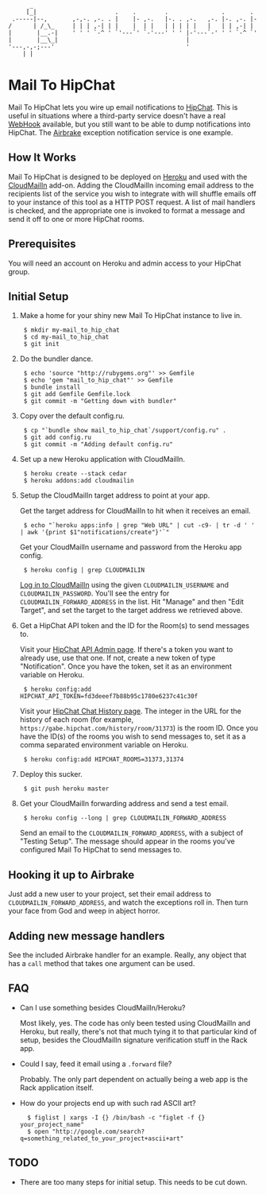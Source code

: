           _
         [_|                      .    .        .               .       .  
     .-----|--,       ,-,-. ,-. . |    |- ,-.   |-. . ,-.   ,-. |-. ,-. |- 
    /      | /_\_     | | | ,-| | |    |  | |   | | | | |   |   | | ,-| |  
    |       |__.-|    ' ' ' `-^ ' `'---`' `-'---' ' ' |-'---`-' ' ' `-^ `' 
    |       |__\_|                                    |                    
    '---,-,-;---'                                     '                    
        | |
        
# Mail To HipChat

Mail To HipChat lets you wire up email notifications to [HipChat](http://hipchat.com/r/30ad1). This is useful in situations where a third-party service doesn't have a real [WebHook](http://www.webhooks.org/) available, but you still want to be able to dump notifications into HipChat. The [Airbrake](http://airbrake.io) exception notification service is one example.

## How It Works

Mail To HipChat is designed to be deployed on [Heroku](http://heroku.com) and used with the [CloudMailIn](http://cloudmailin.com/) add-on. Adding the CloudMailIn incoming email address to the recipients list of the service you wish to integrate with will shuffle emails off to your instance of this tool as a HTTP POST request. A list of mail handlers is checked, and the appropriate one is invoked to format a message and send it off to one or more HipChat rooms.

## Prerequisites

You will need an account on Heroku and admin access to your HipChat group. 

## Initial Setup

1. Make a home for your shiny new Mail To HipChat instance to live in.

        $ mkdir my-mail_to_hip_chat
        $ cd my-mail_to_hip_chat
        $ git init 
    
2. Do the bundler dance.

        $ echo 'source "http://rubygems.org"' >> Gemfile
        $ echo 'gem "mail_to_hip_chat"' >> Gemfile
        $ bundle install
        $ git add Gemfile Gemfile.lock
        $ git commit -m "Getting down with bundler"
    
3. Copy over the default config.ru.

        $ cp "`bundle show mail_to_hip_chat`/support/config.ru" .
        $ git add config.ru
        $ git commit -m "Adding default config.ru"

4. Set up a new Heroku application with CloudMailIn.
  
        $ heroku create --stack cedar
        $ heroku addons:add cloudmailin

5. Setup the CloudMailIn target address to point at your app.
    
    Get the target address for CloudMailIn to hit when it receives an email.
    
        $ echo "`heroku apps:info | grep "Web URL" | cut -c9- | tr -d ' ' | awk '{print $1"notifications/create"}'`"
    
    Get your CloudMailIn username and password from the Heroku app config.
    
        $ heroku config | grep CLOUDMAILIN

    [Log in to CloudMailIn](https://cloudmailin.com/users/sign_in) using the given `CLOUDMAILIN_USERNAME` and `CLOUDMAILIN_PASSWORD`. You'll see the entry for `CLOUDMAILIN_FORWARD_ADDRESS` in the list. Hit "Manage" and then "Edit Target", and set the target to the target address we retrieved above.
    
6. Get a HipChat API token and the ID for the Room(s) to send messages to.
  
    Visit your [HipChat API Admin page](http://hipchat.com/group_admin/api). If there's a token you want to already use, use that one. If not, create a new token of type "Notification". Once you have the token, set it as an environment variable on Heroku.
  
        $ heroku config:add HIPCHAT_API_TOKEN=fd3deeef7b88b95c1780e6237c41c30f

    Visit your [HipChat Chat History page](https://hipchat.com/history). The integer in the URL for the history of each room (for example, `https://gabe.hipchat.com/history/room/31373`) is the room ID. Once you have the ID(s) of the rooms you wish to send messages to, set it as a comma separated environment variable on Heroku.
  
        $ heroku config:add HIPCHAT_ROOMS=31373,31374

7. Deploy this sucker.

        $ git push heroku master
    
8. Get your CloudMailIn forwarding address and send a test email.

        $ heroku config --long | grep CLOUDMAILIN_FORWARD_ADDRESS
    
    Send an email to the `CLOUDMAILIN_FORWARD_ADDRESS`, with a subject of "Testing Setup". The message should appear in the rooms you've configured Mail To HipChat to send messages to.

## Hooking it up to Airbrake

Just add a new user to your project, set their email address to `CLOUDMAILIN_FORWARD_ADDRESS`, and watch the exceptions roll in. Then turn your face from God and weep in abject horror.

## Adding new message handlers

See the included Airbrake handler for an example. Really, any object that has a `call` method that takes one argument can be used.

## FAQ

* Can I use something besides CloudMailIn/Heroku?
  
    Most likely, yes. The code has only been tested using CloudMailIn and Heroku, but really, there's not that much tying it to that particular kind of setup, besides the CloudMailIn signature verification stuff in the Rack app.
    
* Could I say, feed it email using a `.forward` file?

    Probably. The only part dependent on actually being a web app is the Rack application itself.
    
* How do your projects end up with such rad ASCII art?

        $ figlist | xargs -I {} /bin/bash -c "figlet -f {} your_project_name"
        $ open "http://google.com/search?q=something_related_to_your_project+ascii+art"
        
## TODO

* There are too many steps for initial setup. This needs to be cut down.